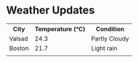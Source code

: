 # Weather Updates

<!-- WEATHER-UPDATE-START -->
<table><tr><th>City</th><th>Temperature (°C)</th><th>Condition</th></tr><tr><td>Valsad</td><td>24.3</td><td>Partly Cloudy</td></tr><tr><td>Boston</td><td>21.7</td><td>Light rain</td></tr><tr><td></td><td></td><td></td></tr></table>
<!-- WEATHER-UPDATE-END -->
